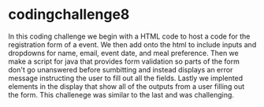 # codingchallenge8
In this coding challenge we begin with a HTML code to host a code for the registration form of a event. We then add onto the html to include inputs and dropdowns for name, email, event date, and meal preference. Then we make a script for java that provides form validation so parts of the form don't go unanswered before sumbitting and instead displays an error message instructing the user to fill out all the fields. Lastly we implented elements in the display that show all of the outputs from a user filling out the form. This challenege was similar to the last and was challenging.

